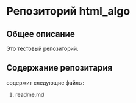 # Репозиторий html_algo
## Общее описание

Это тестовый репозиторий.

## Содержание репозитария
содержит следующие файлы:
1.  readme.md
